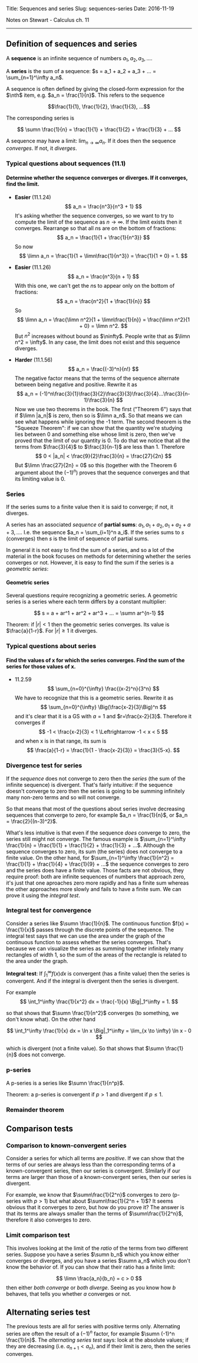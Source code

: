 Title: Sequences and series
Slug: sequences-series
Date: 2016-11-19

<style type="text/css">
body {color: black;}
</style>

$$
\newcommand{\i}{\mathbf{i}}
\newcommand{\j}{\mathbf{j}}
\newcommand{\cvec}[2]{\begin{pmatrix}#1\\#2\end{pmatrix}}
\newcommand{\mat}[4]{\begin{bmatrix}#1 & #2\\#3 & #4\\ \end{bmatrix}}
\newcommand{\scvec}[2]{\tiny{\cvec{#1}{#2}}}
\newcommand{\smat}[4]{\tiny{\mat{#1}{#2}{#3}{#4}}}
\newcommand{\nth}{n^{\text{th}}}
\newcommand{\sumn}{\sum_{n=1}^{\infty}}
\newcommand{\limn}{\lim\limits_{n \to \infty}}
\newcommand{\ninfty}{n \rightarrow \infty}
$$

Notes on Stewart - Calculus ch. 11

-------------------------------------

## Definition of sequences and series

A **sequence** is an infinite sequence of numbers $a_1, a_2, a_3, ...$.

A **series** is the sum of a sequence: $s = a_1 + a_2 + a_3 + ... = \sum_{n=1}^\infty a_n$.

A sequence is often defined by giving the closed-form expression for the $\nth$ item, e.g. $a_n = \frac{1}{n}$. This refers to the sequence

$$\frac{1}{1}, \frac{1}{2}, \frac{1}{3}, ...$$

The corresponding series is

$$
\sumn \frac{1}{n} = \frac{1}{1} + \frac{1}{2} + \frac{1}{3} + ...
$$

A sequence may have a limit: $\lim_{n \rightarrow \infty} a_n$. If it does then the sequence *converges*. If not, it *diverges*.

### Typical questions about sequences (11.1)


#### Determine whether the sequence converges or diverges. If it converges, find the limit.

- **Easier** (11.1.24)
  $$
  a_n = \frac{n^3}{n^3 + 1}
  $$
  It's asking whether the sequence converges, so we want to try to compute the limit of the sequence as $n \rightarrow \infty$. If the limit exists then it converges. Rearrange so that all $n$s are on the bottom of fractions:
  $$
  a_n = \frac{1}{1 + \frac{1}{n^3}}
  $$
  So now
  $$
  \limn a_n = \frac{1}{1 + \limn\frac{1}{n^3}} = \frac{1}{1 + 0} = 1.
  $$

- **Easier** (11.1.26)
  $$
  a_n = \frac{n^3}{n + 1}
  $$
  With this one, we can't get the $n$s to appear only on the bottom of fractions:
  $$
  a_n = \frac{n^2}{1 + \frac{1}{n}}
  $$
  So
  $$
  \limn a_n = \frac{\limn n^2}{1 + \limn\frac{1}{n}} = \frac{\limn n^2}{1 + 0} = \limn n^2.
  $$
  But $n^2$ increases without bound as $\ninfty$. People write that as $\limn n^2 = \infty$. In any case, the limit does not exist and this sequence diverges.

- **Harder** (11.1.56)
  $$
  a_n = \frac{(-3)^n}{n!}
  $$
  The negative factor means that the terms of the sequence alternate between being negative and positive. Rewrite it as
  $$
  a_n = (-1)^n\frac{3}{1}\frac{3}{2}\frac{3}{3}\frac{3}{4}...\frac{3}{n-1}\frac{3}{n}
  $$
  Now we use two theorems in the book. The first ("Theorem 6") says that if $\limn |a_n|$ is zero, then so is $\limn a_n$. So that means we can see what happens while ignoring the -1 term. The second theorem is the "Squeeze Theorem": if we can show that the quantity we're studying lies between 0 and something else whose limit is zero, then we've proved that the limit of our quantity is 0. To do that we notice that all the terms from $\frac{3}{4}$ to $\frac{3}{n-1}$ are less than 1. Therefore
  $$
  0 < |a_n| < \frac{9}{2}\frac{3}{n} = \frac{27}{2n}
  $$
  But $\limn \frac{27}{2n} = 0$ so this (together with the Theorem 6 argument about the $(-1)^n$) proves that the sequence converges and that its limiting value is 0.

### Series

If the series sums to a finite value then it is said to converge; if not, it diverges.

A series has an associated *sequence* of **partial sums**: $a_1, a_1 + a_2, a_1 + a_2 + a+3, ...$. I.e. the sequence $a_n = \sum_{i=1}^n a_i$. If the series sums to $s$ (converges) then $s$ is the limit of sequence of partial sums.

In general it is not easy to find the sum of a series, and so a lot of the material in the book focuses on methods for determining whether the series converges or not. However, it is easy to find the sum if the series is a *geometric series*:

#### Geometric series
Several questions require recognizing a geometric series. A geometric series is a series where each term differs by a constant multiplier:

$$
s = a + ar^1 + ar^2 + ar^3 + ... = \sumn ar^{n-1}
$$

Theorem: if $|r| < 1$ then the geometric series converges. Its value is $\frac{a}{1-r}$. For $|r| \geq 1$ it diverges.

### Typical questions about series

#### Find the values of x for which the series converges. Find the sum of the series for those values of x.

- 11.2.59
  $$
  \sum_{n=0}^{\infty} \frac{(x-2)^n}{3^n}
  $$
  We have to recognize that this is a geometric series. Rewrite it as
  $$
  \sum_{n=0}^{\infty} \Big(\frac{x-2}{3}\Big)^n
  $$
  and it's clear that it is a GS with $a=1$ and $r=\frac{x-2}{3}$. Therefore it converges if
  $$
  -1 < \frac{x-2}{3} < 1 \Leftrightarrow -1 < x < 5
  $$
  and when x is in that range, its sum is
  $$
  \frac{a}{1-r} = \frac{1}{1 - \frac{x-2}{3}} = \frac{3}{5-x}.
  $$

### Divergence test for series
If the *sequence* does not converge to zero then the *series* (the sum of the infinite sequence) is divergent. That's fairly intuitive: if the sequence doesn't converge to zero then the series is going to be summing infinitely many non-zero terms and so will not converge.

So that means that most of the questions about series involve decreasing sequences that converge to zero, for example $a_n = \frac{1}{n}$, or $a_n = \frac{2}{(n-3)^2}$.

What's less intuitive is that even if the sequence *does* converge to zero, the series still might not converge. The famous example is $\sum_{n=1}^\infty \frac{1}{n} = \frac{1}{1} + \frac{1}{2} + \frac{1}{3} + ...$. Although the sequence converges to zero, its sum (the series) does not converge to a finite value. On the other hand, for $\sum_{n=1}^\infty \frac{1}{n^2} = \frac{1}{1} + \frac{1}{4} + \frac{1}{9} + ...$ the sequence converges to zero and the series does have a finite value. Those facts are not obvious, they require proof: both are infinite sequences of numbers that approach zero, it's just that one aproaches zero more rapidly and has a finite sum whereas the other approaches more slowly and fails to have a finite sum. We can prove it using the *integral test*.

### Integral test for convergence
Consider a series like $\sumn \frac{1}{n}$. The continuous function $f(x) = \frac{1}{x}$ passes through the discrete points of the sequence. The integral test says that we can use the area under the graph of the continuous function to assess whether the series converges. That's because we can visualize the series as summing together infinitely many rectangles of width 1, so the sum of the areas of the rectangle is related to the area under the graph.

**Integral test**: If $\int_1^\infty f(x) dx$ is convergent (has a finite value) then the series is convergent. And if the integral is divergent then the series is divergent.

For example
$$
\int_1^\infty \frac{1}{x^2} dx = \frac{-1}{x} \Big|_1^\infty = 1.
$$

so that shows that $\sumn \frac{1}{n^2}$ converges (to something, we don't know what). On the other hand

$$
\int_1^\infty \frac{1}{x} dx = \ln x \Big|_1^\infty = \lim_{x \to \infty} \ln x - 0
$$

which is divergent (not a finite value). So that shows that $\sumn \frac{1}{n}$ does not converge.

### p-series

A p-series is a series like $\sumn \frac{1}{n^p}$.

Theorem: a p-series is convergent if $p>1$ and divergent if $p \leq 1$.

### Remainder theorem

## Comparison tests

### Comparison to known-convergent series
Consider a series for which all terms are *positive*. If we can show that the terms of our series are always less than the corresponding terms of a known-convergent series, then our series is convergent. SImilarly if our terms are larger than those of a known-convergent series, then our series is divergent.

For example, we know that $\sumn\frac{1}{2^n}$ converges to zero (p-series with $p > 1$) but what about $\sumn\frac{1}{2^n + 1}$? It seems obvious that it converges to zero, but how do you prove it? The answer is that its terms are always smaller than the terms of $\sumn\frac{1}{2^n}$, therefore it also converges to zero.


### Limit comparison test
This involves looking at the limit of the *ratio* of the terms from two different series. Suppose you have a series $\sumn b_n$ which you know either converges or diverges, and you have a series $\sumn a_n$ which you don't know the behavior of. If you can show that their ratio has a finite limit:

$$
\limn \frac{a_n}{b_n} = c > 0
$$
then either *both converge* or *both diverge*. Seeing as you know how $b$ behaves, that tells you whether $a$ converges or not.


## Alternating series test
The previous tests are all for series with positive terms only. Alternating series are often the result of a $(-1)^n$ factor, for example $\sumn (-1)^n \frac{1}{n}$. The *alternating series test* says: look at the absolute values; if they are decreasing (i.e. $a_{n+1} < a_n$), and if their limit is zero, then the series converges.
